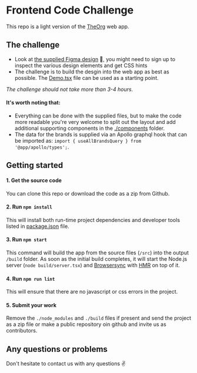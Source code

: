 # Frontend Code Challenge

This repo is a light version of the [TheOrg](https://theorg.com) web app.

## The challenge

- Look at [the supplied Figma design](https://www.figma.com/file/wiWRVlKWuY4itW89sYnhzy/Code-Challenge%3A-Splash-Page?node-id=0%3A1) 🌄, you might need to sign up to inspect the various design elements and get CSS hints
- The challenge is to build the desgin into the web app as best as possible. The [Demo.tsx](./src/routes/demo/Demo.tsx) file can be used as a starting point.

_The challenge should not take more than 3-4 hours._

#### It's worth noting that:

- Everything can be done with the supplied files, but to make the code more readable you're very welcome to split out the layout and add additional supporting components in the [./components](./src/components) folder.
- The data for the brands is supplied via an Apollo graphql hook that can be imported as: `import { useAllBrandsQuery } from '@app/apollo/types';`.

## Getting started

#### 1. Get the source code

You can clone this repo or download the code as a zip from Github.

#### 2. Run `npm install`

This will install both run-time project dependencies and developer tools listed
in [package.json](./package.json) file.

#### 3. Run `npm start`

This command will build the app from the source files (`/src`) into the output
`/build` folder. As soon as the initial build completes, it will start the
Node.js server (`node build/server.tsx`) and [Browsersync](https://browsersync.io/)
with [HMR](https://webpack.github.io/docs/hot-module-replacement) on top of it.

#### 4. Run `npm run lint`

This will ensure that there are no javascript or css errors in the project.

#### 5. Submit your work

Remove the `./node_modules` and `./build` files if present and send the project as a zip file or make a public repository oin github and invite us as contributors.

## Any questions or problems

Don't hesitate to contact us with any questions ✌️

